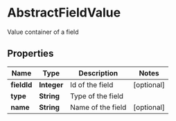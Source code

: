 

# AbstractFieldValue

Value container of a field
## Properties

Name | Type | Description | Notes
------------ | ------------- | ------------- | -------------
**fieldId** | **Integer** | Id of the field |  [optional]
**type** | **String** | Type of the field | 
**name** | **String** | Name of the field |  [optional]




